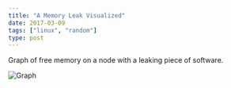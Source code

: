 ```yaml
---
title: "A Memory Leak Visualized"
date: 2017-03-09
tags: ["linux", "random"]
type: post
---
```


Graph of free memory on a node with a leaking piece of software.

![Graph](/images/MemoryLeak.png)
